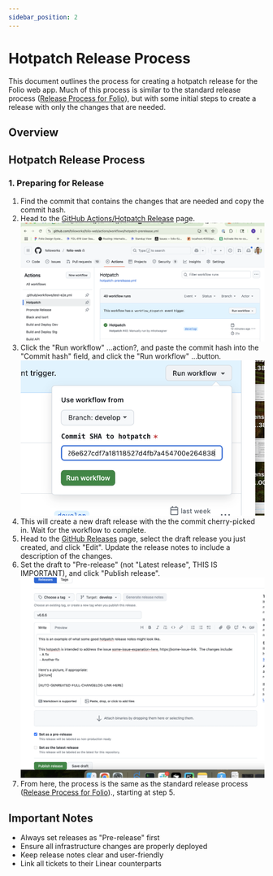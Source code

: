 ```yaml
---
sidebar_position: 2
---
```


# Hotpatch Release Process

This document outlines the process for creating a hotpatch release for the Folio web app. Much of this process is similar to the standard release process ([Release Process for Folio](./release-process-for-folio.md)), but with some initial steps to create a release with only the changes that are needed.

## Overview

## Hotpatch Release Process

### 1. Preparing for Release

1. Find the commit that contains the changes that are needed and copy the commit hash.
2. Head to the [GitHub Actions/Hotpatch Release](https://github.com/folioworks/folio-web/actions/workflows/hotpatch-prerelease.yml) page.
  ![hotpatch-release-actions](/static/img/hotpatch-release-actions.png)
3. Click the "Run workflow" ...action?, and paste the commit hash into the "Commit hash" field, and click the "Run workflow" ...button.
   ![hotpatch-release-workflow-run](/static/img/hotpatch-release-run-workflow.png)
4. This will create a new draft release with the the commit cherry-picked in. Wait for the workflow to complete.
5. Head to the [GitHub Releases](https://github.com/folioworks/folio-web/releases) page, select the draft release you just created, and click "Edit".  Update the release notes to include a description of the changes.
6. Set the draft to "Pre-release" (not "Latest release", THIS IS IMPORTANT), and click "Publish release".
    ![hotpatch-release-publish](/static/img/hotpatch-release-pre-release.png)
7. From here, the process is the same as the standard release process ([Release Process for Folio](./release-process-for-folio.md))., starting at step 5.

## Important Notes

- Always set releases as "Pre-release" first
- Ensure all infrastructure changes are properly deployed
- Keep release notes clear and user-friendly
- Link all tickets to their Linear counterparts 
